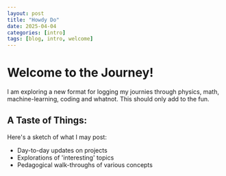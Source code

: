 ```yaml
---
layout: post
title: "Howdy Do"
date: 2025-04-04
categories: [intro]
tags: [blog, intro, welcome]
---
```


# Welcome to the Journey!

I am exploring a new format for logging my journies through physics, math, machine-learning, coding and whatnot. This should only add to the fun.

## A Taste of Things:

Here's a sketch of what I may post:
- Day-to-day updates on projects
- Explorations of 'interesting' topics
- Pedagogical walk-throughs of various concepts

